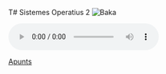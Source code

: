 T# Sistemes Operatius 2
![Baka](./baka.png)

<audio controls="controls">
  <source type="audio/mp3" src="baka.mp3"></source>
  <p>Plz open baka files</p>
</audio>

[Apunts](https://github.com/solde/SO2/blob/master/SO2.pdf)
